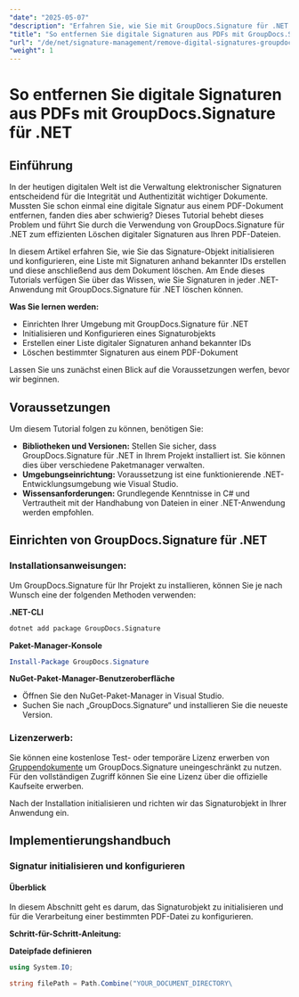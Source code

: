 ```yaml
---
"date": "2025-05-07"
"description": "Erfahren Sie, wie Sie mit GroupDocs.Signature für .NET digitale Signaturen effizient aus PDF-Dateien entfernen. Diese Schritt-für-Schritt-Anleitung behandelt die Installation, Konfiguration und Löschvorgänge."
"title": "So entfernen Sie digitale Signaturen aus PDFs mit GroupDocs.Signature für .NET"
"url": "/de/net/signature-management/remove-digital-signatures-groupdocs-dotnet-pdf/"
"weight": 1
---
```


# So entfernen Sie digitale Signaturen aus PDFs mit GroupDocs.Signature für .NET

## Einführung

In der heutigen digitalen Welt ist die Verwaltung elektronischer Signaturen entscheidend für die Integrität und Authentizität wichtiger Dokumente. Mussten Sie schon einmal eine digitale Signatur aus einem PDF-Dokument entfernen, fanden dies aber schwierig? Dieses Tutorial behebt dieses Problem und führt Sie durch die Verwendung von GroupDocs.Signature für .NET zum effizienten Löschen digitaler Signaturen aus Ihren PDF-Dateien.

In diesem Artikel erfahren Sie, wie Sie das Signature-Objekt initialisieren und konfigurieren, eine Liste mit Signaturen anhand bekannter IDs erstellen und diese anschließend aus dem Dokument löschen. Am Ende dieses Tutorials verfügen Sie über das Wissen, wie Sie Signaturen in jeder .NET-Anwendung mit GroupDocs.Signature für .NET löschen können.

**Was Sie lernen werden:**
- Einrichten Ihrer Umgebung mit GroupDocs.Signature für .NET
- Initialisieren und Konfigurieren eines Signaturobjekts
- Erstellen einer Liste digitaler Signaturen anhand bekannter IDs
- Löschen bestimmter Signaturen aus einem PDF-Dokument

Lassen Sie uns zunächst einen Blick auf die Voraussetzungen werfen, bevor wir beginnen.

## Voraussetzungen

Um diesem Tutorial folgen zu können, benötigen Sie:

- **Bibliotheken und Versionen:** Stellen Sie sicher, dass GroupDocs.Signature für .NET in Ihrem Projekt installiert ist. Sie können dies über verschiedene Paketmanager verwalten.
- **Umgebungseinrichtung:** Voraussetzung ist eine funktionierende .NET-Entwicklungsumgebung wie Visual Studio.
- **Wissensanforderungen:** Grundlegende Kenntnisse in C# und Vertrautheit mit der Handhabung von Dateien in einer .NET-Anwendung werden empfohlen.

## Einrichten von GroupDocs.Signature für .NET

### Installationsanweisungen:

Um GroupDocs.Signature für Ihr Projekt zu installieren, können Sie je nach Wunsch eine der folgenden Methoden verwenden:

**.NET-CLI**
```bash
dotnet add package GroupDocs.Signature
```

**Paket-Manager-Konsole**
```powershell
Install-Package GroupDocs.Signature
```

**NuGet-Paket-Manager-Benutzeroberfläche**
- Öffnen Sie den NuGet-Paket-Manager in Visual Studio.
- Suchen Sie nach „GroupDocs.Signature“ und installieren Sie die neueste Version.

### Lizenzerwerb:

Sie können eine kostenlose Test- oder temporäre Lizenz erwerben von [Gruppendokumente](https://purchase.groupdocs.com/temporary-license/) um GroupDocs.Signature uneingeschränkt zu nutzen. Für den vollständigen Zugriff können Sie eine Lizenz über die offizielle Kaufseite erwerben.

Nach der Installation initialisieren und richten wir das Signaturobjekt in Ihrer Anwendung ein.

## Implementierungshandbuch

### Signatur initialisieren und konfigurieren

#### Überblick
In diesem Abschnitt geht es darum, das Signaturobjekt zu initialisieren und für die Verarbeitung einer bestimmten PDF-Datei zu konfigurieren.

**Schritt-für-Schritt-Anleitung:**

**Dateipfade definieren**
```csharp
using System.IO;

string filePath = Path.Combine("YOUR_DOCUMENT_DIRECTORY\